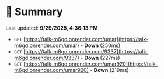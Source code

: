 # 📖 Summary
Last updated: **9/29/2025, 4:36:13 PM**

- `GET` [https://talk-m6gd.onrender.com/umar](https://talk-m6gd.onrender.com/umar) - **Down** (250ms)
- `GET` [https://talk-m6gd.onrender.com/9337](https://talk-m6gd.onrender.com/9337) - **Down** (227ms)
- `GET` [https://talk-m6gd.onrender.com/umar920](https://talk-m6gd.onrender.com/umar920) - **Down** (219ms)
